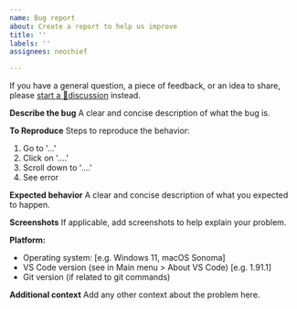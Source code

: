 ```yaml
---
name: Bug report
about: Create a report to help us improve
title: ''
labels: ''
assignees: neochief

---
```


If you have a general question, a piece of feedback, or an idea to share, please [start a 💬discussion](https://github.com/GitByBit-com/community/discussions/new/choose) instead.

**Describe the bug**
A clear and concise description of what the bug is.

**To Reproduce**
Steps to reproduce the behavior:
1. Go to '...'
2. Click on '....'
3. Scroll down to '....'
4. See error

**Expected behavior**
A clear and concise description of what you expected to happen.

**Screenshots**
If applicable, add screenshots to help explain your problem.

**Platform:**
 - Operating system: [e.g. Windows 11, macOS Sonoma]
 - VS Code version (see in Main menu > About VS Code) [e.g. 1.91.1]
 - Git version (if related to git commands)

**Additional context**
Add any other context about the problem here.
